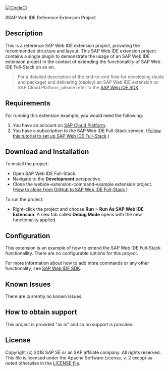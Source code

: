 [![CircleCI](https://circleci.com/gh/SAP/webide-extension-command-example.svg?style=svg)](https://circleci.com/gh/SAP/webide-extension-command-example)

#SAP Web IDE Reference Extension Project

## Description

This is a reference SAP Web IDE extension project, providing the recommended structure and layout.
This SAP Web IDE extension project contains a single plugin to demonstrate the usage of an SAP Web IDE extension project in the context of extending the functionallity of SAP Web IDE Full-Stack on so on.

> For a detailed description of the end-to-end flow for developing (build and package) and delivering (deploy) an SAP Web IDE extension on SAP Cloud Platform, please refer to the [SAP Web IDE SDK](https://sdk-sapwebide.dispatcher.hana.ondemand.com/index.html#/topic/4a5a02764ba445cc95fafbbed3235d6e).


## Requirements

For running this extension example, you would need the following:
1. You have an account on [SAP Cloud Platform](https://cloudplatform.sap.com/index.html).
2. You have a subscription to the SAP Web IDE Full-Stack service.  ([Follow this tutorial to set up SAP Web IDE Full-Stack](https://www.sap.com/developer/tutorials/webide-onboarding-mc.html).)

## Download and Installation

To install the project:
- Open SAP Web IDE Full-Stack.
- Navigate to the **Development** perspective. 
- Clone the webide-extension-command-example extension project.  ([How to clone from GitHub to SAP Web IDE Full-Stack](https://help.sap.com/viewer/825270ffffe74d9f988a0f0066ad59f0/CF/en-US/3c7e5f3accbd48d7ab5229bf503317c4.html?q=clone).)


To run the project:
- Right-click the project and choose **Run** > **Run As SAP Web IDE Extension**. A new tab called **Debug Mode** opens with the new functionality applied.

## Configuration

This extension is an example of how to extend the SAP Web IDE Full-Stack functionallity. There are no configurable options for this project.

For more information about how to add more commands or any other functionality, see [SAP Web IDE SDK](https://sdk-sapwebide.dispatcher.hana.ondemand.com/index.html#/topic/4a5a02764ba445cc95fafbbed3235d6e).

## Known Issues

There are currently no known issues.

## How to obtain support

This project is provided "as is" and so no support is provided.

## License

Copyright (c) 2018 SAP SE or an SAP affiliate company. All rights reserved.
This file is licensed under the Apache Software License, v. 2 except as noted otherwise in the [LICENSE file](./LICENSES/Apache-2.0.txt).
